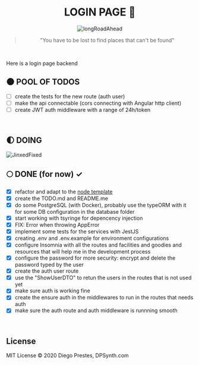 <div align="center">

# LOGIN PAGE :milky_way:

<img alt="longRoadAhead" src="https://thumbs.gfycat.com/CanineSameEwe-small.gif" />
<blockquote >"You have to be lost to find places that can't be found"</blockquote>
</br>
</div>

Here is a login page backend

## :new_moon: POOL OF TODOS

* [ ] create the tests for the new route (auth user)
* [ ] make the api connectable (cors connecting with Angular http client)
* [ ] create JWT auth middleware with a range of 24h/token

</br>

## :first_quarter_moon: DOING 

<img alt="JinxedFixed" src="./git_assets/jinxfix.gif" />

</br>

## :full_moon: DONE (for now) ✓

* [x] refactor and adapt to the [node template](https://github.com/DiegoPrestesGit/node-typescript)
* [x] create the TODO.md and README.me
* [x] do some PostgreSQL (with Docker), probably use the typeORM with it for some DB configuration in the database folder
* [x] start working with tsyringe for depencency injection
* [x] FIX: Error when throwing AppError
* [x] implement some tests for the services with JestJS
* [x] creating .env and .env.example for environment configurations
* [x] configure Insomnia with all the routes and facilities and goodies and resources that will help me in the development process
* [x] configure the password for more security: encrypt and delete the password typed by the user
* [x] create the auth user route
* [x] use the "ShowUserDTO" to retun the users in the routes that is not used yet
* [x] make sure auth is working fine
* [x] create the ensure auth in the middlewares to run in the routes that needs auth
* [x] make sure the auth route and auth middleware is runnning smooth

</br>

## License

MIT License © 2020 Diego Prestes, DPSynth.com
